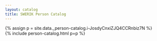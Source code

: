 ```yaml
---
layout: catalog
title: SWERIK Person Catalog
---
```

{% assign p = site.data._person-catalog.i-JosdyCnxiZJQ4CCRnbiz7N %}
{% include person-catalog.html p=p %}

